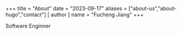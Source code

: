 +++
title = "About"
date = "2023-09-17"
aliases = ["about-us","about-hugo","contact"]
[ author ]
  name = "Fucheng Jiang"
+++

Software Enginner